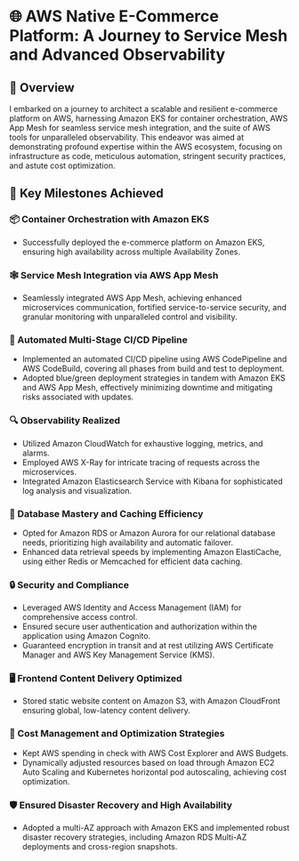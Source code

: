 # 🌐 AWS Native E-Commerce Platform: A Journey to Service Mesh and Advanced Observability

## 📜 Overview 

I embarked on a journey to architect a scalable and resilient e-commerce platform on AWS, harnessing Amazon EKS for container orchestration, AWS App Mesh for seamless service mesh integration, and the suite of AWS tools for unparalleled observability. This endeavor was aimed at demonstrating profound expertise within the AWS ecosystem, focusing on infrastructure as code, meticulous automation, stringent security practices, and astute cost optimization.

## 🔑 Key Milestones Achieved

### 📦 Container Orchestration with Amazon EKS
- Successfully deployed the e-commerce platform on Amazon EKS, ensuring high availability across multiple Availability Zones.

### 🕸️ Service Mesh Integration via AWS App Mesh
- Seamlessly integrated AWS App Mesh, achieving enhanced microservices communication, fortified service-to-service security, and granular monitoring with unparalleled control and visibility.

### 🔄 Automated Multi-Stage CI/CD Pipeline
- Implemented an automated CI/CD pipeline using AWS CodePipeline and AWS CodeBuild, covering all phases from build and test to deployment.
- Adopted blue/green deployment strategies in tandem with Amazon EKS and AWS App Mesh, effectively minimizing downtime and mitigating risks associated with updates.

### 🔍  Observability Realized
- Utilized Amazon CloudWatch for exhaustive logging, metrics, and alarms.
- Employed AWS X-Ray for intricate tracing of requests across the microservices.
- Integrated Amazon Elasticsearch Service with Kibana for sophisticated log analysis and visualization.

### 💾 Database Mastery and Caching Efficiency
- Opted for Amazon RDS or Amazon Aurora for our relational database needs, prioritizing high availability and automatic failover.
- Enhanced data retrieval speeds by implementing Amazon ElastiCache, using either Redis or Memcached for efficient data caching.

### 🔒 Security and Compliance
- Leveraged AWS Identity and Access Management (IAM) for comprehensive access control.
- Ensured secure user authentication and authorization within the application using Amazon Cognito.
- Guaranteed encryption in transit and at rest utilizing AWS Certificate Manager and AWS Key Management Service (KMS).

### 🖥️ Frontend Content Delivery Optimized
- Stored static website content on Amazon S3, with Amazon CloudFront ensuring global, low-latency content delivery.

### 💸 Cost Management and Optimization Strategies
- Kept AWS spending in check with AWS Cost Explorer and AWS Budgets.
- Dynamically adjusted resources based on load through Amazon EC2 Auto Scaling and Kubernetes horizontal pod autoscaling, achieving cost optimization.

### 🛡️ Ensured Disaster Recovery and High Availability
- Adopted a multi-AZ approach with Amazon EKS and implemented robust disaster recovery strategies, including Amazon RDS Multi-AZ deployments and cross-region snapshots.
